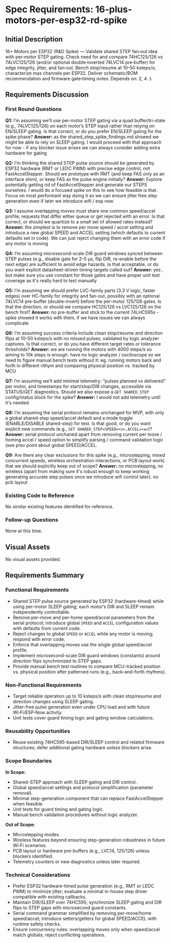 # Spec Requirements: 16-plus-motors-per-esp32-rd-spike

## Initial Description
16+ Motors per ESP32 (R&D Spike) — Validate shared STEP fan‑out idea with per‑motor STEP gating.  Check need for and compare 74HC125/126 vs 74LVC125/126 (and/or optional double‑inverted 74LVC14 pre‑buffer) for edge integrity, jitter, and fan‑out. Bench stop/resume at 10–50 ksteps/s; characterize max channels per ESP32. Deliver schematic/BOM recommendation and firmware gate‑timing notes. Depends on: 2, 4. `S`

## Requirements Discussion

### First Round Questions

**Q1:** I’m assuming we’ll use per-motor STEP gating via a quad buffer/tri-state (e.g., 74LVC125/126) on each motor’s STEP input rather than relying on EN/SLEEP gating. Is that correct, or do you prefer EN/SLEEP gating for the spike phase?
**Answer:** as the shared_step_spike_findings.md showed we might be able to rely on SLEEP gating. I would proceed with that approach for now - if any blocker issue arises we can always consider adding extra hardware for gating

**Q2:** I’m thinking the shared STEP pulse source should be generated by ESP32 hardware (RMT or LEDC PWM) with precise edge control, not FastAccelStepper. Should we prototype with RMT (and keep FAS only as an interface shim), or keep FAS as the pulse engine initially?
**Answer:** Explore potentially getting rid of FastAccelStepper and generate our STEPS ourselves. I would do a focused spike on this to see how feasible is that. Focus on most performant way doing it so we can ensure jitter free step generation even if later we introduce wifi / esp now 

**Q3:** I assume overlapping moves must share one common speed/accel profile; requests that differ either queue or get rejected with an error. Is that correct, or should we quantize to a small set of allowed rates instead?
**Answer:** the simplest is to remove per move speed / accel setting and introduce a new global SPEED and ACCEL setting  (which defaults to current defaults set in code). We can just reject changing them with an error code if any motor is moving

**Q4:** I’m assuming microsecond-scale DIR guard windows synced between STEP pulses (e.g., disable gate for 2–5 µs, flip DIR, re-enable before the next edge) are sufficient to avoid edge hazards. Is that acceptable, or do you want explicit datasheet-driven timing targets called out?
**Answer:** yes , but make sure you use constant for those gates and have proper unit test coverage as it's really hard to test manually

**Q5:** I’m assuming we should prefer LVC-family parts (3.3 V logic, faster edges) over HC-family for integrity and fan-out, possibly with an optional 74LVC14 pre-buffer (double-invert) before the per-motor 125/126 gates. Is that the direction, or should we compare HC125/126 vs LVC125/126 on the bench first?
**Answer:** no pre-buffer and stick to the current 74LHC595s - spike showed it works with them, if we have issues we can always complicate 

**Q6:** I’m assuming success criteria include clean stop/resume and direction flips at 10–50 ksteps/s with no missed pulses, validated by logic analyzer captures. Is that correct, or do you have different target rates or tolerance thresholds?
**Answer:** we are running the motors with 4000 steps/s so aiming to 10k steps is enough. have no logic analyzer / osciloscope so we need to figure manual bench tests without it: eg. running motors back and forth in different rithym and comparing physical position vs. tracked by MCU

**Q7:** I’m assuming we’ll add minimal telemetry: “pulses planned vs delivered” per motor, and timestamps for start/stop/DIR changes, accessible via STATUS/GET diagnostics. Should we also expose a `GET SHARED_STEP` config/status block for the spike?
**Answer:** I would not add telemetry until it's needed

**Q8:** I’m assuming the serial protocol remains unchanged for MVP, with only a global shared-step speed/accel default and a mode toggle (ENABLE/DISABLE shared-step) for test. Is that good, or do you want explicit new commands (e.g., `SET SHARED_STEP=SPEED=<v>,ACCEL=<a>`)?
**Answer:** serial protocol unchaned apart from removing current per move / homing accel / speed option to simplify parsing / command validation logic (see prev point about global SPEED/ACCEL.

**Q9:** Are there any clear exclusions for this spike (e.g., microstepping, mixed concurrent speeds, wireless orchestration interactions, or PCB layout work) that we should explicitly keep out of scope?
**Answer:** no microstepping, no wireless (apart from making sure it's robust enough to keep working generating accurate step pulses once we introduce wifi control later). no pcb layout 

### Existing Code to Reference
No similar existing features identified for reference.

### Follow-up Questions
None at this time.

## Visual Assets
No visual assets provided.

## Requirements Summary

### Functional Requirements
- Shared STEP pulse source generated by ESP32 (hardware-timed) while using per-motor SLEEP gating; each motor’s DIR and SLEEP remain independently controllable.
- Remove per-move and per-home speed/accel parameters from the serial protocol; introduce global `SPEED` and `ACCEL` configuration values with defaults from current code.
- Reject changes to global `SPEED` or `ACCEL` while any motor is moving; respond with error code.
- Enforce that overlapping moves use the single global speed/accel profile.
- Implement microsecond-scale DIR guard windows (constants) around direction flips synchronized to STEP gaps.
- Provide manual bench test routines to compare MCU-tracked position vs. physical position after patterned runs (e.g., back-and-forth rhythms).

### Non-Functional Requirements
- Target reliable operation up to 10 ksteps/s with clean stop/resume and direction changes using SLEEP gating.
- Jitter-free pulse generation even under CPU load and with future Wi‑Fi/ESP‑Now activity.
- Unit tests cover guard timing logic and gating window calculations.

### Reusability Opportunities
- Reuse existing 74HC595-based DIR/SLEEP control and related firmware structures; defer additional gating hardware unless blockers arise.

### Scope Boundaries
**In Scope:**
- Shared-STEP approach with SLEEP gating and DIR control.
- Global speed/accel settings and protocol simplification (parameter removal).
- Minimal step-generation component that can replace FastAccelStepper when feasible.
- Unit tests for guard timing and gating logic.
- Manual bench validation procedures without logic analyzer.

**Out of Scope:**
- Microstepping modes.
- Wireless features beyond ensuring step-generation robustness in future Wi‑Fi scenarios.
- PCB layout or hardware pre-buffers (e.g., LVC14, 125/126) unless blockers identified.
- Telemetry counters or new diagnostics unless later required.

### Technical Considerations
- Prefer ESP32 hardware-timed pulse generation (e.g., RMT or LEDC PWM) to minimize jitter; evaluate a minimal in-house step driver compatible with existing callbacks.
- Maintain DIR/SLEEP over 74HC595; synchronize SLEEP gating and DIR flips to STEP gaps with microsecond guard constants.
- Serial command grammar simplified by removing per-move/home speed/accel; introduce setters/getters for global SPEED/ACCEL with runtime safety checks.
- Ensure concurrency rules: overlapping moves only when speed/accel match globals; reject conflicting operations.

